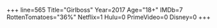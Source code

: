 +++
line=565
Title="Girlboss"
Year=2017
Age="18+"
IMDb=7
RottenTomatoes="36%"
Netflix=1
Hulu=0
PrimeVideo=0
Disney=0
+++

